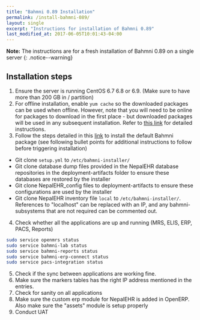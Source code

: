 ```yaml
---
title: "Bahmni 0.89 Installation"
permalink: /install-bahmni-089/
layout: single
excerpt: "Instructions for installation of Bahmni 0.89"
last_modified_at: 2017-06-05T10:01:43-04:00
---
```


**Note:** The instructions are for a fresh installation of Bahmni 0.89 on a single server
{: .notice--warning}

## Installation steps
1. Ensure the server is  running CentOS 6.7 6.8 or 6.9. (Make sure to  have more than 200 GB in / partition)
2. For offline installation, enable ```yum cache``` so the downloaded packages can be used when offline. However, note that you will need to be online for packages to download in the first place - but downloaded packages will be used in any subsequent installation. Refer to [this link](https://bahmni.atlassian.net/wiki/display/BAH/Bahmni+Installation+Without+Internet) for detailed instructions.
3. Follow the steps detailed in this [link](https://bahmni.atlassian.net/wiki/pages/viewpage.action?pageId=35291242) to install the default Bahmni package (see following bullet points for additional instructions to follow before triggering installation) 
  - Git clone ```setup.yml``` to ```/etc/bahmni-installer/```
  - Git clone database dump files provided in the NepalEHR database repositories in the deployment-artifacts folder to ensure these databases are restored by the installer
  - Git clone NepalEHR_config files to deployment-artifacts to ensure these configurations are used by the installer
  - Git clone NepalEHR inventory file ```local``` to ```/etc/bahmni-installer/```. References to "localhost" can be replaced with an IP, and any bahmni-subsystems that are not required can be commented out.
4. Check whether all the applications are up and running (MRS, ELIS, ERP, PACS, Reports)
```bash
sudo service openmrs status
sudo service bahmni-lab status
sudo service bahmni-reports status
sudo service bahmni-erp-connect status
sudo service pacs-integration status
```
5. Check if the sync between applications are working fine.
6. Make sure the markers tables has the right IP address mentioned in the entries.
7. Check for sanity on all applications
8. Make sure the custom erp module for NepalEHR is added in OpenERP. Also make sure the "assets" module is setup properly
9. Conduct UAT
